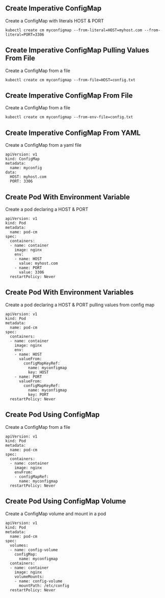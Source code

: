 ## Create Imperative ConfigMap
Create a ConfigMap with literals HOST & PORT  
```
kubectl create cm myconfigmap --from-literal=HOST=myhost.com --from-literal=PORT=3306
```



## Create Imperative ConfigMap Pulling Values From File
Create a ConfigMap from a file
```
kubectl create cm myconfigmap --from-file=HOST=config.txt
```

## Create Imperative ConfigMap From File
Create a ConfigMap from a file
```
kubectl create cm myconfigmap --from-env-file=config.txt
```

## Create Imperative ConfigMap From YAML
Create a ConfigMap from a yaml file

```
apiVersion: v1  
kind: ConfigMap
metadata:
  name: myconfig
data:
  HOST: myhost.com 
  PORT: 3306
```

## Create Pod With Environment Variable
Create a pod declaring a HOST & PORT 
```
apiVersion: v1
kind: Pod
metadata:
  name: pod-cm
spec:
  containers:
  - name: container
    image: nginx
    env:
    - name: HOST
      value: myhost.com
    - name: PORT
      value: 3306
  restartPolicy: Never
```

## Create Pod With Environment Variables
Create a pod declaring a HOST & PORT pulling values from config map
```
apiVersion: v1
kind: Pod
metadata:
  name: pod-cm
spec:
  containers:
  - name: container
    image: nginx
    env:
    - name: HOST
      valueFrom:
        configMapKeyRef:
          name: myconfigmap
          key: HOST
    - name: PORT
      valueFrom:
        configMapKeyRef:
          name: myconfigmap
          key: PORT
  restartPolicy: Never
```

## Create Pod Using ConfigMap
Create a ConfigMap from a file
  
```
apiVersion: v1
kind: Pod
metadata:
  name: pod-cm
spec:
  containers:
  - name: container
    image: nginx
    envFrom:
    - configMapRef:
      name: myconfigmap
  restartPolicy: Never
```

## Create Pod Using ConfigMap Volume
Create a ConfigMap volume and mount in a pod
```
apiVersion: v1
kind: Pod
metadata:
  name: pod-cm
spec:
  volumes:
  - name: config-volume
    configMap:
      name: myconfigmap
  containers:
  - name: container
    image: nginx
    volumeMounts:
    - name: config-volume
      mountPath: /etc/config
  restartPolicy: Never
```
